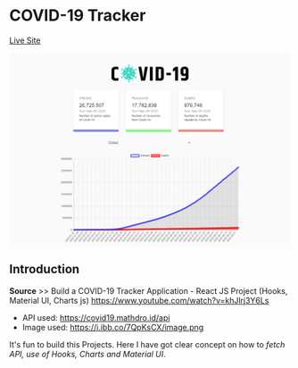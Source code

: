# COVID-19 Tracker

[Live Site](https://peaceful-hamilton-98bfbe.netlify.app/)


<img src="Covid-19.png"/>

## Introduction

**Source** >> Build a COVID-19 Tracker Application - React JS Project (Hooks, Material UI, Charts js)
https://www.youtube.com/watch?v=khJlrj3Y6Ls

- API used: https://covid19.mathdro.id/api   
- Image used: https://i.ibb.co/7QpKsCX/image.png

It's fun to build this Projects. Here I have got clear concept on how to *fetch API, use of Hooks, Charts and Material UI*. 
